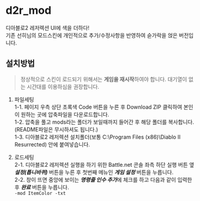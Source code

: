 # d2r_mod
디아블로2 레저렉션 UI에 색을 더하다!<br />
기존 선히님의 모드스킨에 개인적으로 추가/수정사항을 반영하여 숟가락을 얹은 버전입니다.<br />

## 설치방법

>  정상적으로 스킨이 로드되기 위해서는 **게임을 재시작**하여야 합니다. 대기열이 없는 시간대를 이용하심을 권장합니다.


1. 파일세팅<br />
  1-1. 페이지 우측 상단 초록색 Code 버튼을 누른 후 Download ZIP 클릭하여 본인이 원하는 곳에 압축파일을 다운로드합니다.<br />
  1-2. 압축을 풀고 mods라는 폴더가 보일때까지 들어간 후 해당 폴더를 복사합니다.<br />
  (README파일은 무시하셔도 됩니다.)<br />
  1-3. 디아블로2 레저렉션 설치폴더(보통 C:\Program Files (x86)\Diablo II Resurrected) 안에 붙여넣습니다.<br />

2. 로드세팅<br />
2-1. 디아블로2 레저렉션 실행을 하기 위한 Battle.net 콘솔 좌측 하단 실행 버튼 옆 ***설정(톱니바퀴)*** 버튼을 누른 후 첫번째 메뉴인 ***게임 설정*** 버튼을 누릅니다.<br />
2-2. 창이 뜨면 중앙에 보이는 ***명령줄 인수 추가***에 체크를 하고 다음과 같이 입력한 후 ***완료*** 버튼을 누릅니다.<br />
`-mod ItemColor -txt`
